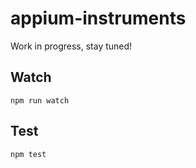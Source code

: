 appium-instruments
===================

Work in progress, stay tuned!

## Watch

```
npm run watch
```

## Test

```
npm test
```
